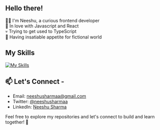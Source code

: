 ## Hello there!
👩‍💻 I'm Neeshu, a curious frontend developer  
🤍 In love with Javascript and React  
💀 Trying to get used to TypeScript  
📗 Having insatiable appetite for fictional world 

## My Skills
[![My Skills](https://skillicons.dev/icons?i=react,redux,typescript,js,html,css,tailwindcss,firebase,github,mysql,python)](https://skillicons.dev)  

## 📫 Let's Connect - 
- Email: [neeshusharmaa@gmail.com](mailto:neeshusharmaa@gmail.com)
- Twitter: [@neeshusharmaa](https://twitter.com/neeshusharmaa)
- LinkedIn: [Neeshu Sharma](https://www.linkedin.com/in/neeshusharmaa/)

Feel free to explore my repositories and let's connect to build and learn together! 🚀


